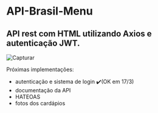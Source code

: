 # API-Brasil-Menu
API rest com HTML utilizando Axios e autenticação JWT.
---
![Capturar](https://user-images.githubusercontent.com/76595905/158024531-c5a8307f-266a-49dd-b550-3d687d737290.PNG)

Próximas implementações:
- autenticação e sistema de login ✔️(OK em 17/3)
- documentação da API
- HATEOAS
- fotos dos cardápios

